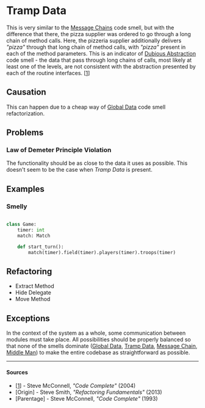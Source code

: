 # Tramp Data

This is very similar to the [Message Chains](Message%20Chain.md) code smell, but
with the difference that there, the pizza supplier was ordered to go through a
long chain of method calls. Here, the pizzeria supplier additionally
delivers _"pizza"_ through that long chain of method calls, with _"pizza"_
present in each of the method parameters. This is an indicator of
[Dubious Abstraction](Dubious%20Abstraction.md) code smell - the data that pass
through long chains of calls, most likely at least one of the levels, are not
consistent with the abstraction presented by each of the routine interfaces.
[[1](#sources)]

## Causation

This can happen due to a cheap way of [Global Data](Global%20Data.md) code smell
refactorization.

## Problems

### Law of Demeter Principle Violation

The functionality should be as close to the data it uses as possible. This
doesn't seem to be the case when _Tramp Data_ is present.

## Examples



### Smelly

```py

class Game:
    timer: int
    match: Match

    def start_turn():
        match(timer).field(timer).players(timer).troops(timer)

```



## Refactoring

- Extract Method
- Hide Delegate
- Move Method

## Exceptions

In the context of the system as a whole, some communication between modules must
take place. All possibilities should be properly balanced so that none of the
smells dominate ([Global Data](Global%20Data.md),
[Tramp Data](Tramp%20data.md), [Message Chain](Message%20Chain.md),
[Middle Man](Middle%20Man.md)) to make the entire codebase as straightforward
as possible.

---

#### Sources

- [[1](#sources)] - Steve McConnell, _"Code Complete"_ (2004)
- [Origin] - Steve Smith, _"Refactoring Fundamentals"_ (2013)
- [Parentage] - Steve McConnell, _"Code Complete"_ (1993)
